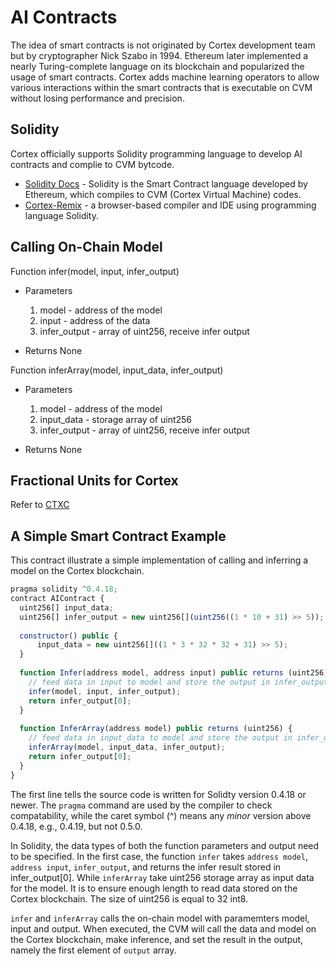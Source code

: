 # AI Contracts

The idea of smart contracts is not originated by Cortex development team but by cryptographer Nick Szabo in 1994. Ethereum later implemented a nearly Turing-complete language on its blockchain and popularized the usage of smart contracts. Cortex adds machine learning operators to allow various interactions within the smart contracts that is executable on CVM without losing performance and precision. 

## Solidity

Cortex officially supports Solidity programming language to develop AI contracts and complie to CVM bytcode. 

  - [Solidity Docs](https://solidity.readthedocs.org/en/latest/) - Solidity is the Smart Contract language developed by Ethereum, which compiles to CVM (Cortex Virtual Machine) codes.
  - [Cortex-Remix](https://cerebro.cortexlabs.ai/remix) -  a browser-based compiler and IDE using programming language Solidity.

## Calling On-Chain Model

Function infer(model, input, infer_output)

- Parameters

  1. model - address of the model
  2. input - address of the data
  3. infer_output - array of uint256, receive infer output

- Returns
  None

Function inferArray(model, input_data, infer_output)

- Parameters

  1. model - address of the model
  2. input_data - storage array of uint256
  3. infer_output - array of uint256, receive infer output

- Returns
  None


## Fractional Units for Cortex

Refer to [CTXC](ctxc.md)

## A Simple Smart Contract Example

This contract illustrate a simple implementation of calling and inferring a model on the Cortex blockchain. 

```js
pragma solidity ^0.4.18;
contract AIContract {
  uint256[] input_data;
  uint256[] infer_output = new uint256[](uint256((1 * 10 + 31) >> 5));
  
  constructor() public {
      input_data = new uint256[]((1 * 3 * 32 * 32 + 31) >> 5);
  }
  
  function Infer(address model, address input) public returns (uint256) {
    // feed data in input to model and store the output in infer_output
    infer(model, input, infer_output);
    return infer_output[0];
  }
  
  function InferArray(address model) public returns (uint256) {
    // feed data in input_data to model and store the output in infer_output
    inferArray(model, input_data, infer_output);
    return infer_output[0];
  }
}
```

The first line tells the source code is written for Solidty version 0.4.18 or newer. The `pragma` command are used by the compiler to check compatability, while the caret symbol (^) means any *minor* version above 0.4.18, e.g., 0.4.19, but not 0.5.0.

In Solidity, the data types of both the function parameters and output need to be specified. In the first case, the function `infer` takes `address model`, `address input`, `infer_output`, and returns the infer result stored in infer_output[0]. While `inferArray` take uint256 storage array as input data for the model. It is to ensure enough length to read data stored on the Cortex blockchain. The size of uint256 is equal to 32 int8. 

`infer` and `inferArray` calls the on-chain model with paramemters model, input and output. When executed, the CVM will call the data and model on the Cortex blockchain, make inference, and set the result in the output, namely the first element of `output` array.

